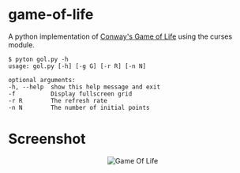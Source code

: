 game-of-life
============

A python implementation of [Conway's Game of Life](http://en.wikipedia.org/wiki/Conway's_Game_of_Life) using the curses module.

    $ pyton gol.py -h
    usage: gol.py [-h] [-g G] [-r R] [-n N]

    optional arguments:
    -h, --help  show this help message and exit
    -f          Display fullscreen grid
    -r R        The refresh rate
    -n N        The number of initial points

Screenshot
==========

<p align="center">
<img src="https://raw.github.com/iiSeymour/game-of-life/master/conway/gol.png"" alt="Game Of Life"/>
</p>
